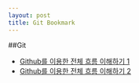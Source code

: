 ```yaml
---
layout: post
title: Git Bookmark
---
```


##Git

- [Github를 이용한 전체 흐름 이해하기 1](https://blog.outsider.ne.kr/865)
- [Github를 이용한 전체 흐름 이해하기 2](https://blog.outsider.ne.kr/866)
